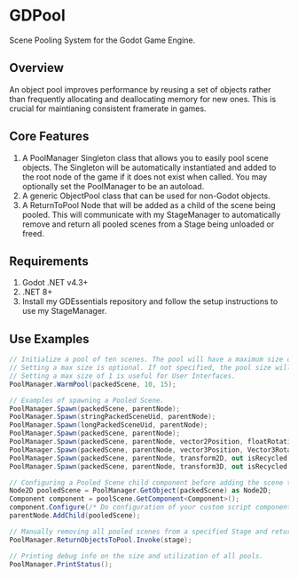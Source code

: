 GDPool
=================
Scene Pooling System for the Godot Game Engine.

Overview
----
An object pool improves performance by reusing a set of objects rather than frequently allocating and deallocating memory for new ones. This is crucial for maintianing consistent framerate in games.

Core Features
----
1. A PoolManager Singleton class that allows you to easily pool scene objects. The Singleton will be automatically instantiated and added to the root node of the game if it does not exist when called. You may optionally set the PoolManager to be an autoload.
2. A generic ObjectPool class that can be used for non-Godot objects.
3. A ReturnToPool Node that will be added as a child of the scene being pooled. This will communicate with my StageManager to automatically remove and return all pooled scenes from a Stage being unloaded or freed.

Requirements
----
1. Godot .NET v4.3+
2. .NET 8+
3. Install my GDEssentials repository and follow the setup instructions to use my StageManager.

Use Examples
----
```csharp
// Initialize a pool of ten scenes. The pool will have a maximum size of 15 scenes.
// Setting a max size is optional. If not specified, the pool size will grow when needed.
// Setting a max size of 1 is useful for User Interfaces.
PoolManager.WarmPool(packedScene, 10, 15);

// Examples of spawning a Pooled Scene.
PoolManager.Spawn(packedScene, parentNode);
PoolManager.Spawn(stringPackedSceneUid, parentNode);
PoolManager.Spawn(longPackedSceneUid, parentNode);
PoolManager.Spawn(packedScene, parentNode);
PoolManager.Spawn(packedScene, parentNode, vector2Position, floatRotation, out isRecycled, dontOverSpawn = true);
PoolManager.Spawn(packedScene, parentNode, vector3Position, Vector3Rotation, out isRecycled, dontOverSpawn = true);
PoolManager.Spawn(packedScene, parentNode, transform2D, out isRecycled, dontOverSpawn = true);
PoolManager.Spawn(packedScene, parentNode, transform3D, out isRecycled, dontOverSpawn = true);

// Configuring a Pooled Scene child component before adding the scene to the tree.
Node2D pooledScene = PoolManager.GetObject(packedScene) as Node2D;
Component component = poolScene.GetComponent<Component>();
component.Configure(/* Do configuration of your custom script component here */);
parentNode.AddChild(pooledScene);

// Manually removing all pooled scenes from a specified Stage and returning them to their Object Pools.
PoolManager.ReturnObjectsToPool.Invoke(stage);

// Printing debug info on the size and utilization of all pools.
PoolManager.PrintStatus();
```
